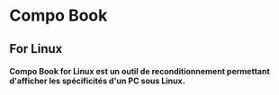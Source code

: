 # Compo Book 
## For Linux

#### Compo Book for Linux est un outil de reconditionnement permettant d'afficher les spécificités d'un PC sous Linux.
